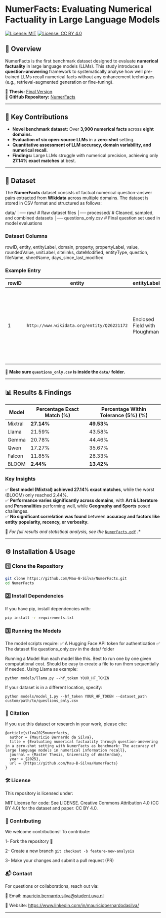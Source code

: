 # NumerFacts: Evaluating Numerical Factuality in Large Language Models  

[![License: MIT](https://img.shields.io/badge/License-MIT-green.svg)](https://opensource.org/licenses/MIT)
[![License: CC BY 4.0](https://img.shields.io/badge/License-CC%20BY%204.0-blue.svg)](https://creativecommons.org/licenses/by/4.0/)

## 📌 Overview  
NumerFacts is the first benchmark dataset designed to evaluate **numerical factuality** in large language models (LLMs). This study introduces a **question-answering** framework to systematically analyse how well pre-trained LLMs recall numerical facts without any enhancement techniques (e.g., retrieval-augmented generation or fine-tuning).

📄 **Thesis:** [Final Version](./NumerFacts.pdf)  
🔗 **GitHub Repository:** [NumerFacts](https://github.com/Mau-B-Silva/NumerFacts)

---

## 🚀 Key Contributions  
- **Novel benchmark dataset:** Over **3,900 numerical facts** across **eight domains**.  
- **Evaluation of six open-source LLMs** in a **zero-shot** setting.  
- **Quantitative assessment of LLM accuracy, domain variability, and numerical recall.**  
- **Findings:** Large LLMs struggle with numerical precision, achieving only **27.14% exact matches** at best.

---

## 📂 Dataset  
The **NumerFacts** dataset consists of factual numerical question-answer pairs extracted from **Wikidata** across multiple domains. The dataset is stored in CSV format and structured as follows:

data/ │── raw/ # Raw dataset files │── processed/ # Cleaned, sampled, and combined datasets │── questions_only.csv # Final question set used in model evaluations


### **Dataset Columns**
rowID, entity, entityLabel, domain, property, propertyLabel, value, roundedValue, unitLabel, sitelinks, dateModified, entityType, question, fileName, sheetName, days_since_last_modified


### **Example Entry**
| rowID | entity | entityLabel | domain | property | propertyLabel | value | roundedValue | unitLabel | sitelinks | dateModified | entityType | question | fileName | sheetName | days_since_last_modified |
|--------|-----------------------------------|----------------------------------|----------------|------------------------------------------------|----------------|----------|--------------|------------------|-----------|---------------------|---------------|----------------------------------------------------------------------------------------------------|---------------------|------------|-----------------------|
| 1 | `http://www.wikidata.org/entity/Q26221172` | Enclosed Field with Ploughman | Art & Literature | `http://www.wikidata.org/prop/direct/P2284` | latest known price | 81312500 | 81312500 | United States dollar | 2 | 2024-10-12 15:34:49 | work of art | What is the latest known price of the Enclosed Field with Ploughman, by Vincent van Gogh, in United States dollars? | Art & Literature.xlsx | Art_price | 80 |

📄 **Make sure `questions_only.csv` is inside the `data/` folder.**

---

## 📊 Results & Findings  

| Model    | Percentage Exact Match (%) | Percentage Within Tolerance (5%) (%) |
|----------|--------------|----------------|
| Mixtral  | **27.14%**   | **49.53%**     |
| Llama    | 21.59%       | 43.58%         |
| Gemma    | 20.78%       | 44.46%         |
| Qwen     | 17.27%       | 35.67%         |
| Falcon   | 11.85%       | 28.33%         |
| BLOOM    | **2.44%**    | **13.42%**     |

### **Key Insights**
✅ **Best model (Mixtral) achieved 27.14% exact matches**, while the worst (BLOOM) only reached 2.44%.  
✅ **Performance varies significantly across domains**, with **Art & Literature** and **Personalities** performing well, while **Geography and Sports** posed challenges.  
✅ **No significant correlation was found** between **accuracy and factors like entity popularity, recency, or verbosity**.  

📄 *For full results and statistical analysis, see the* [`NumerFacts.pdf`](./NumerFacts.pdf) .*

---

## ⚙️ Installation & Usage  

### **1️⃣ Clone the Repository**  
```sh
git clone https://github.com/Mau-B-Silva/NumerFacts.git
cd NumerFacts
```

### **2️⃣ Install Dependencies**
If you have pip, install dependencies with:
```sh
pip install -r requirements.txt
```

### **3️⃣ Running the Models**
The model scripts require:
✅ A Hugging Face API token for authentication
✅ The dataset file questions_only.csv in the data/ folder

Running a Model
Run each model like this. Best to run one by one given computational cost. Should be easy to create a file to run them sequentially if needed. Using Llama as example:
```
python models/llama.py --hf_token YOUR_HF_TOKEN
```
If your dataset is in a different location, specify:
```
python models/model_1.py --hf_token YOUR_HF_TOKEN --dataset_path custom/path/to/questions_only.csv
```

### **📖 Citation**
If you use this dataset or research in your work, please cite:

```
@article{silva2025numerfacts,
  author = {Mauricio Bernardo da Silva},
  title = {Evaluating numerical factuality through question-answering in a zero-shot setting with NumerFacts as benchmark: The accuracy of large language models in numerical information recall},
  journal = {Master Thesis, University of Amsterdam},
  year = {2025},
  url = {https://github.com/Mau-B-Silva/NumerFacts}
}
```

### **🛠 License**
This repository is licensed under:

MIT License for code: See LICENSE.
Creative Commons Attribution 4.0 (CC BY 4.0) for the dataset and paper: CC BY 4.0.

### **🤝 Contributing**
We welcome contributions! To contribute:

1- Fork the repository 🍴

2- Create a new branch ```git checkout -b feature-new-analysis```

3- Make your changes and submit a pull request (PR)

### **📬 Contact**
For questions or collaborations, reach out via:

📧 Email: mauricio.bernardo.silva@student.uva.nl

📄 Website: https://www.linkedin.com/in/mauriciobernardodasilva/

---
